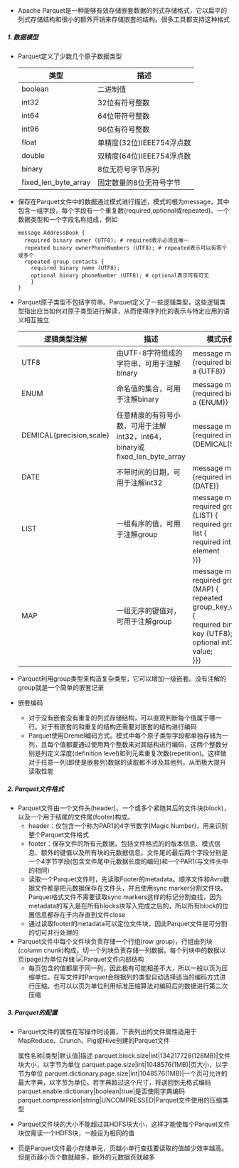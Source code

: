 * Apache Parquet是一种能够有效存储嵌套数据的列式存储格式，它以扁平的列式存储结构和很小的额外开销来存储嵌套的结构。很多工具都支持这种格式

##### 1. 数据模型
* Parquet定义了少数几个原子数据类型

  类型|描述
  -|-
  boolean|二进制值
  int32|32位有符号整数
  int64|64位带符号整数
  int96|96位有符号整数
  float|单精度(32位)IEEE754浮点数	
  double|双精度(64位)IEEE754浮点数
  binary|8位无符号字节序列
  fixed_len_byte_array|固定数量的8位无符号字节

* 保存在Parquet文件中的数据通过模式进行描述，模式的根为message，其中包含一组字段，每个字段有一个重复数(required,optional或repeated)、一个数据类型和一个字段名称组成，例如
  ```
  message AddressBook {
    required binary owner (UTF8); # required表示必须且唯一
    repeated binary ownerPhoneNumbers (UTF8); # repeated表示可以有零个或多个
    repeated group contacts {
      required binary name (UTF8);
      optional binary phoneNumber (UTF8); # optional表示可有可无
      }
  }
  ```
* Parquet原子类型不包括字符串。Parquet定义了一些逻辑类型，这些逻辑类型指出应当如何对原子类型进行解读，从而使得序列化的表示与特定应用的语义相互独立

  逻辑类型注解|描述|模式示例
  -|-|-
  UTF8|由UTF-8字符组成的字符串，可用于注解binary|message m {required binary a (UTF8)}
  ENUM|命名值的集合，可用于注解binary|message m {required binary a (ENUM)}
  DEMICAL(precision,scale)|任意精度的有符号小数，可用于注解int32，int64，binary或fixed_len_byte_array|message m {required int32 a (DEMICAL(5,2))}
  DATE|不带时间的日期，可用于注解int32|message m {required int32 a (DATE)}
  LIST|一组有序的值，可用于注解group|message m {<br>required group a (LIST) {<br>required group list {<br>required int32 element<br>}}}
  MAP|一组无序的键值对，可用于注解group|message m {<br>required group a (MAP) {<br>repeated group_key_value {<br>required binary key (UTF8);<br>optional int32 value;<br>}}}

* Parquet利用group类型来构造复杂类型，它可以增加一级嵌套。没有注解的group就是一个简单的嵌套记录
* 嵌套编码
  * 对于没有嵌套没有重复的列式存储结构，可以直观判断每个值属于哪一行。对于有嵌套的和重复的结构还需要对嵌套的结构进行编码
  * Parquet使用Dremel编码方式。模式中每个原子类型字段都单独存储为一列，且每个值都要通过使用两个整数来对其结构进行编码，这两个整数分别是列定义深度(definition level)和列元素重复次数(repetition)。这样做对于任意一列(即使是嵌套列)数据的读取都不涉及其他列，从而极大提升读取性能
  
##### 2. Parquet文件格式
* Parquet文件由一个文件头(header)、一个或多个紧随其后的文件块(block)，以及一个用于结尾的文件尾(footer)构成。
  * header：仅包含一个称为PAR1的4字节数字(Magic Number)，用来识别整个Parquet文件格式
  * footer：保存文件的所有元数据，包括文件格式的的版本信息、模式信息、额外的键值以及所有块的元数据信息。文件尾的最后两个字段分别是一个4字节字段(包含文件尾中元数据长度的编码)和一个PAR1(与文件头中的相同)
  * 读取一个Parquet文件时，先读取Footer的metadata。顺序文件和Avro数据文件都是把元数据保存在文件头，并且使用sync marker分割文件块。Parquet格式文件不需要读取sync markers这样的标记分割查找，因为metadata的写入是在所有blocks块写入完成之后的，所以所有block的位置信息都存在于内存直到文件close
  * 通过读取footer的metadata可以定位文件块，因此Parquet文件是可分割的切可并行处理的
* Parquet文件中每个文件块负责存储一个行组(row group)，行组由列块(column chunk)构成，切一个列块负责存储一列数据，每个列块中的数据以页(page)为单位存储
  ![Parquet文件内部结构](https://images2015.cnblogs.com/blog/820234/201606/820234-20160606221152449-1498604387.jpg)
  * 每页包含的值都属于同一列，因此极有可能相差不大，所以一般以页为压缩单位。在写文件时Parquet会根据列的类型自动选择适当的编码方式进行压缩。也可以以页为单位利用标准压缩算法对编码后的数据进行第二次压缩

##### 3. Parquet的配置
* Parquet文件的属性在写操作时设置，下表列出的文件属性适用于MapReduce、Crunch、Pig或Hive创建的Parquet文件
  
  属性名称|类型|默认值|描述
  parquet.block.size|int|134217728(128MB)|文件块大小，以字节为单位
  parquet.page.size|int|1048576(1MB)|页大小，以字节为单位
  parquet.dictionary.page.size|int|1048576(1MB)|一个页可允许的最大字典，以字节为单位。若字典超过这个尺寸，将退回到无格式编码
  parquet.enable.dictionary|boolean|true|是否使用字典编码
  parquet.compression|string|UNCOMPRESSED|Parquet文件使用的压缩类型

* Parquet文件块的大小不能超过其HDFS块大小，这样才能使每个Parquet文件块仅需读一个HDFS块，一般设为相同的值
* 页是Parquet文件最小存储单元，页越小单行查找要读取的值越少效率越高。但是页越小页个数就越多，额外的元数据页就越多
